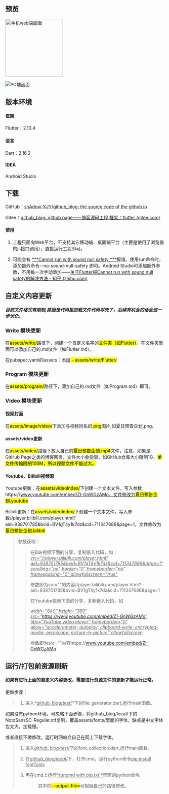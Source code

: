 ## 预览

<img title="" src="https://img-blog.csdnimg.cn/3a7af8b41d86473194b0ca53cc0e5f6c.jpeg#pic_center" alt="手机web端画面" width="182">

![PC端画面](https://img-blog.csdnimg.cn/b93090d4a9684d7dbedb54496f76bf67.png#pic_center)

## 版本环境

#### 框架

Flutter：2.10.4

#### 语言

Dart：2.16.2

#### IDEA

Android Studio

## 下载

GitHub：[shAdow-XJY/github_blog: the source code of the github.io](https://github.com/shAdow-XJY/github_blog)

Gitee：[github_blog: github page——博客源码工程 框架：flutter (gitee.com)](https://gitee.com/shAdowPlusing/github_blog)

#### 使用

1. 工程只面向Web平台，不支持其它移动端、桌面端平台（主要是使用了浏览器的js接口调用），直接运行工程即可。

2. 可能会有 <u>***Cannot run with sound null safety ***</u>报错。使用run命令时，添加额外命令--no-sound-null-safety 即可。Android Studio可添加额外参数，不用每一次手动添加——[关于Flutter报Cannot run with sound null safety的解决方法 - 知乎 (zhihu.com)](https://zhuanlan.zhihu.com/p/405838959)

## 自定义内容更新

##### 目前文件格式有限制,原因是代码里加载文件代码写死了，后续有机会的话会进一步优化。

### Write 模块更新

在<mark>assets/write/</mark>路径下，创建一个自定义名字的<mark>文件夹（如Flutter）</mark>，在文件夹里面可以添加自己的.md文件（如Flutter.md）。

在pubspec.yaml的assets：添加<mark> - assets/write/Flutter/</mark>

### Program 模块更新

在<mark>assets/program/</mark>路径下，添加自己的.md文件（如Program.md）即可。

### Video 模块更新

#### 视频封面

  在<mark>assets/image/video/</mark>下添加与视频同名的<mark>.png</mark>图片,如夏日预告企划.png。

#### assets/video更新

  在<mark>assets/video/</mark>路径下放入自己的<mark>夏日预告企划.mp4</mark>文件，注意，如果是GitHub Page之类的博客网页，文件大小会受限，如GitHub仓库大小限制1G，<mark>单文件传输限制100M，所以视频文件不能过大。</mark>

#### Youtube、Bilibili视频源

 Youtube更新：在<mark>assets/videoIndex/</mark>下创建一个文本文件，写入参数https://www.youtube.com/embed/ZI-GnWGzAMo，文件修改为<mark>夏日预告企划.youtube</mark>

 Bilibili更新：在<mark>assets/videoIndex/</mark>下创建一个文本文件，写入参数//player.bilibili.com/player.html?aid=938701785&bvid=BV1gT4y1k7dz&cid=711347686&page=1，文件修改为<mark>夏日预告企划.bilibili</mark>

> 参数获取：
> 
> > 在B站视频下面的分享，复制嵌入代码，如：*<u>src="//player.bilibili.com/player.html?aid=938701785&bvid=BV1gT4y1k7dz&cid=711347686&page=1" scrolling="no" border="0" frameborder="no" framespacing="0" allowfullscreen="true"</u>*
> > 
> > 参数即为src=""的内容//player.bilibili.com/player.html?aid=938701785&bvid=BV1gT4y1k7dz&cid=711347686&page=1
> 
> > 在Youtube视频下面的分享，复制嵌入代码，如
> > 
> >  *<u>width="640" height="360" src="https://www.youtube.com/embed/ZI-GnWGzAMo" title="YouTube video player" frameborder="0" allow="accelerometer; autoplay; clipboard-write; encrypted-media; gyroscope; picture-in-picture" allowfullscreen</u>*
> > 
> > 参数即为src=""内容https://www.youtube.com/embed/ZI-GnWGzAMo

## 运行/打包前资源刷新

#### 如果有进行上面的自定义内容更改，需要进行资源文件的更新才能运行正常。

更新步骤：

> 1. 进入*<u>github_blog/test/</u>*下的file_generator.dart,运行main函数。

如果没有python环境，可忽略下面步骤，将github_blog/local/下的NotoSansSC-Regular.otf复制，覆盖assets/fonts/里面的字体，缺点是中文字体包太大，加载慢。

或者直接不做修改，运行时网站会自己在网上下载字体。

> 1. 进入<u>*github_blog/test/*</u>下的font_collection.dart,运行main函数。
> 
> 2. 在<u>*github_blog/local/*</u>下，打开cmd，运行python命令<u>pip install fontTools</u>
> 
> 3. 再在cmd上运行<u>*runcmd with pip.txt *</u>里面的python命令。
>    
>    > 其中的<mark>--output-file=</mark>可根据自己的路径修改。
